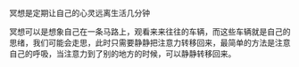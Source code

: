 冥想是定期让自己的心灵远离生活几分钟 

冥想可以是想象自己在一条马路上，观看来来往往的车辆，而这些车辆就是自己的思绪，我们可能会走思，此时只需要静静把注意力转移回来，最简单的方法是注意自己的呼吸，当注意力到了别的地方的时候，可以静静转移回来。


